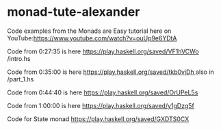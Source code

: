 # monad-tute-alexander
Code examples from the Monads are Easy tutorial here on YouTube:https://www.youtube.com/watch?v=ouUp9e6YDtA


Code from 0:27:35 is here https://play.haskell.org/saved/VF1hVCWo /intro.hs

Code from 0:35:00 is here [https://play.haskell.org/saved/tkb0vjDh
](https://play.haskell.org/saved/tkb0vjDh) also in /part_1.hs

Code from 0:44:40 is here https://play.haskell.org/saved/OrUPeL5s

Code from 1:00:00 is here https://play.haskell.org/saved/y1gDzg5f

Code for State monad https://play.haskell.org/saved/GXDTS0CX
